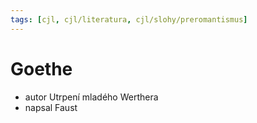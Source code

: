 ```yaml
---
tags: [cjl, cjl/literatura, cjl/slohy/preromantismus]
---
```

# Goethe
- autor Utrpení mladého Werthera
- napsal Faust